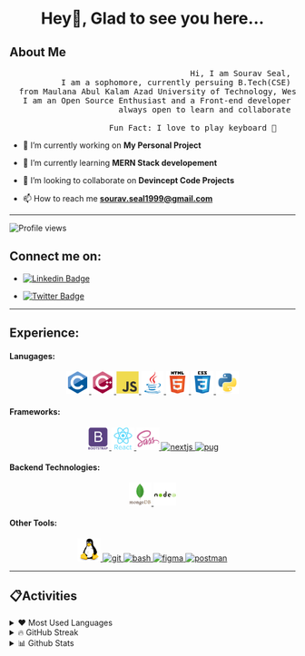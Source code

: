 <h1 align="center">Hey👋, Glad to see you here...</h1>

## About Me
 <pre align="right">
  Hi, I am Sourav Seal, 
  I am a sophomore, currently persuing B.Tech(CSE) 
  from Maulana Abul Kalam Azad University of Technology, West Bengal. 
  I am an Open Source Enthusiast and a Front-end developer 
  always open to learn and collaborate 
  
  Fun Fact: I love to play keyboard 🎹    
</pre>
<section align="">

 - 🔭 I’m currently working on **My Personal Project**

- 🌱 I’m currently learning **MERN Stack developement**

- 👯 I’m looking to collaborate on **Devincept Code Projects**

<!-- - 🤝 I’m looking for help with **Backend Development** -->

<!-- - 💬 Ask me about **React** -->

- 📫 How to reach me **sourav.seal1999@gmail.com**

<!-- - 📄 Know about my experiences [LinkedIn](LinkedIn) -->
 </section>
 
-----

![Profile views](https://gpvc.arturio.dev/souravseal99)

## Connect me on:
 
 - [![Linkedin Badge](https://img.shields.io/badge/-Sourav_Seal-darkblue?style=flat-square&logo=Linkedin&logoColor=white&link=https://www.linkedin.com/in/sourav-seal-b3989b1b5/)](https://www.linkedin.com/in/sourav-seal-b3989b1b5/) 

 - [![Twitter Badge](https://img.shields.io/badge/-seal_iY-blue?style=flat-square&logo=Twitter&logoColor=white&link=https://twitter.com/seal_iY)](https://twitter.com/seal_iY)

----

## Experience:

#### Lanugages:
<p align="center">
  <a href="https://www.cprogramming.com/" target="_blank"> 
   <img src="https://raw.githubusercontent.com/devicons/devicon/master/icons/c/c-original.svg" alt="c" width="40" height="40"/> 
 </a> 
 <a href="https://www.w3schools.com/cpp/" target="_blank"> 
  <img src="https://raw.githubusercontent.com/devicons/devicon/master/icons/cplusplus/cplusplus-original.svg" alt="cplusplus" width="40" height="40"/> 
 </a>
 <a href="https://developer.mozilla.org/en-US/docs/Web/JavaScript" target="_blank"> 
  <img src="https://raw.githubusercontent.com/devicons/devicon/master/icons/javascript/javascript-original.svg" alt="javascript" width="40" height="40"/> 
 </a>
 <a href="https://www.java.com" target="_blank"> 
  <img src="https://raw.githubusercontent.com/devicons/devicon/master/icons/java/java-original.svg" alt="java" width="40" height="40"/> 
 </a>
 <a href="https://www.w3.org/html/" target="_blank"> 
  <img src="https://raw.githubusercontent.com/devicons/devicon/master/icons/html5/html5-original-wordmark.svg" alt="html5" width="40" height="40"/> 
 </a>  
 <a href="https://www.w3schools.com/css/" target="_blank"> 
  <img src="https://raw.githubusercontent.com/devicons/devicon/master/icons/css3/css3-original-wordmark.svg" alt="css3" width="40" height="40"/> 
 </a>
 <a href="https://www.python.org" target="_blank"> 
  <img src="https://raw.githubusercontent.com/devicons/devicon/master/icons/python/python-original.svg" alt="python" width="40" height="40"/> 
 </a>
</p>

#### Frameworks: 
<p align="center">
 <a href="https://getbootstrap.com" target="_blank"> 
  <img src="https://raw.githubusercontent.com/devicons/devicon/master/icons/bootstrap/bootstrap-plain-wordmark.svg" alt="bootstrap" width="40" height="40"/> 
 </a>
 <a href="https://reactjs.org/" target="_blank"> 
  <img src="https://raw.githubusercontent.com/devicons/devicon/master/icons/react/react-original-wordmark.svg" alt="react" width="40" height="40"/> 
 </a>
 <a href="https://sass-lang.com" target="_blank"> 
  <img src="https://raw.githubusercontent.com/devicons/devicon/master/icons/sass/sass-original.svg" alt="sass" width="40" height="40"/> 
 </a>
 <a href="https://nextjs.org/" target="_blank"> 
  <span><img src="https://cdn.worldvectorlogo.com/logos/nextjs-3.svg" alt="nextjs" width="40" height="40"/></span> </a>
 <a href="https://pugjs.org" target="_blank"> 
  <img src="https://cdn.worldvectorlogo.com/logos/pug.svg" alt="pug" width="40" height="40"/> 
 </a> 
</p>

#### Backend Technologies:
<p align="center">
 <a href="https://www.mongodb.com/" target="_blank"> 
  <img src="https://raw.githubusercontent.com/devicons/devicon/master/icons/mongodb/mongodb-original-wordmark.svg" alt="mongodb" width="40" height="40"/> 
 </a>  
 <a href="https://nodejs.org" target="_blank"> 
  <img src="https://raw.githubusercontent.com/devicons/devicon/master/icons/nodejs/nodejs-original-wordmark.svg" alt="nodejs" width="40" height="40"/> 
 </a>
</p>

#### Other Tools:
<p align="center">
 <a href="https://www.linux.org/" target="_blank"> 
  <img src="https://raw.githubusercontent.com/devicons/devicon/master/icons/linux/linux-original.svg" alt="linux" width="40" height="40"/> 
 </a>
 <a href="https://git-scm.com/" target="_blank"> 
  <img src="https://www.vectorlogo.zone/logos/git-scm/git-scm-icon.svg" alt="git" width="40" height="40"/> 
 </a> 
 <a href="https://www.gnu.org/software/bash/" target="_blank"> 
  <img src="https://www.vectorlogo.zone/logos/gnu_bash/gnu_bash-icon.svg" alt="bash" width="40" height="40"/> 
 </a>
 <a href="https://www.figma.com/" target="_blank"> 
  <img src="https://www.vectorlogo.zone/logos/figma/figma-icon.svg" alt="figma" width="40" height="40"/> 
 </a>   
 <a href="https://postman.com" target="_blank"> 
  <img src="https://www.vectorlogo.zone/logos/getpostman/getpostman-icon.svg" alt="postman" width="40" height="40"/>  
 </a>
</p>

-----

## 📋Activities

<details>
  <summary>❤️ Most Used Languages</summary>
  <br/>
  <img align="center" src="https://github-readme-stats.vercel.app/api/top-langs?username=souravseal99&theme=tokyonight&show_icons=true&locale=en&layout=compact" alt="souravseal99" />
</details>

<details>
  <summary>🔥 GitHub Streak</summary>
  <br/>
  <img align="center" src="https://github-readme-streak-stats.herokuapp.com/?user=souravseal99&theme=tokyonight" alt="souravseal99" />
</details>

<details>
 <summary>📊 Github Stats</summary>
  <br/>
  <p align = "left">&nbsp;<img align="center" src="https://github-readme-stats.vercel.app/api?username=souravseal99&theme=tokyonight&show_icons=true&locale=en" alt="souravseal99" /></p>  
</details>



